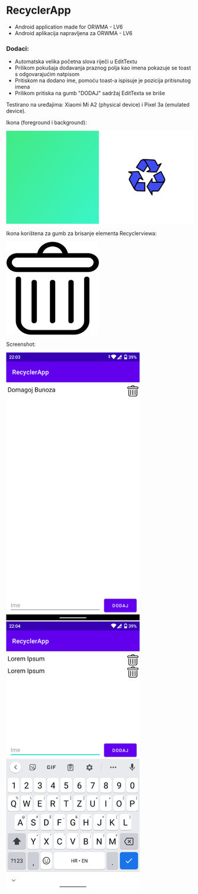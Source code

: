 # RecyclerApp
* Android application made for ORWMA - LV6
* Android aplikacija napravljena za ORWMA - LV6
### Dodaci:
* Automatska velika početna slova riječi u EditTextu
* Prilikom pokušaja dodavanja praznog polja kao imena pokazuje se toast s odgovarajućim natpisom
* Pritiskom na dodano ime, pomoću toast-a ispisuje je pozicija pritisnutog imena
* Prilikom pritiska na gumb "DODAJ" sadržaj EditTexta se briše 

Testirano na uređajima: Xiaomi Mi A2 (physical device) i Pixel 3a (emulated device).

Ikona (foreground i background):

<img src="/app/src/main/res/mipmap-xxxhdpi/ic_launcher_background.png" width="250" height="250">     <img src="/app/src/main/res/mipmap-xxxhdpi/ic_launcher_foreground.png" width="250" height="250">

Ikona korištena za gumb za brisanje elementa Recyclerviewa:

<img src="/app/src/main/res/drawable-v24/trash.png" width="250" height="250">

Screenshot:

<img src="screenshot1.png" width="360" height="720">             <img src="screenshot2.png" width="360" height="720"> 
